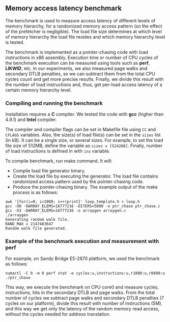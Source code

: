 ## Memory access latency benchmark

The benchmark is used to measure access latency of different levels of memory hierarchy, for a randomized memory access pattern (so the effect of the prefetcher is negligible).
The load file size determines at which level of memory hierarchy the load file resides and which memory hierarchy level is tested.

The benchmark is implemented as a pointer-chasing code with load instructions in x86 assembly.
Execution time or number of CPU cycles of the benchmark execution can be measured using tools such as **perf**, **LIKWID**, etc. In our experiments, we also measured page walks and secondary DTLB penalties, so we can subtract them from the total CPU cycles count and get more precise results. Finally, we divide this result with the number of load instructions and, thus, get per-load access latency of a certain memory hierarchy level.

### Compiling and running the benchmark

Installation requires a **C** compiler. We tested the code with **gcc** (higher than 4.9.1) and **Intel** compiler.

The compiler and compiler flags can be set in Makefile file using `CC` and `CFLAGS` variables.
Also, the size(s) of load file(s) can be set in the `sizes` list (in kB). It can be a single size, or several sizes. For example, to set the load file size of 512MB, define the variable as `sizes = [524288]`.
Finally, number of load instructions is defined in with `ins` variable.

To compile benchmark, run make command.
It will:
- Compile load file generator binary.
- Create the load file by executing the generator. The load file contains randomized access pattern used by the pointer-chasing code.
- Produce the pointer-chasing binary.
The example output of the make process is as follows:
```
awk '{for(i=0; i<1000; i++)print}' loop_template.h > loop.h
gcc -O0 -DARRAY_ELEMS=16777216 -DITERS=5000 -o ptr_chase ptr_chase.c
gcc -O3 -DARRAY_ELEMS=16777216 -o arraygen arraygen.c
./arraygen
Generating random walk file.
RAND_MAX = 2147483647
Random walk file generated.
```

### Example of the benchmark execution and measurement with perf

For example, on Sandy Bridge E5-2670 platform, we used the benchmark as follows:
```
numactl -C 0 -m 0 perf stat -e cycles:u,instructions:u,r1008:u,r0408:u ./ptr_chase
```
This way, we execute the benchmark on CPU core0 and measure cycles, instructions, hits in the secondary DTLB and page walks.
From the total number of cycles we subtract page walks and secondary DTLB penalties (7 cycles on our platform), divide this result with number of instructions (5M),
and this way we get only the latency of the random memory read access, without the cycles needed for address translation.
